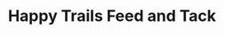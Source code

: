 ---
title: "Happy Trails Feed and Tack"
url: /lincoln-city/happy-trails-feed-and-tack/
shop: agrarian
---